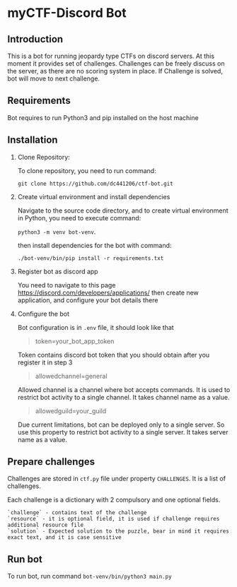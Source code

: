 # myCTF-Discord Bot

## Introduction

This is a bot for running jeopardy type CTFs on discord servers.
At this moment it provides set of challenges.
Challenges can be freely discuss on the server, as there are no scoring system in place.
If Challenge is solved, bot will move to next challenge.

## Requirements
Bot requires to run Python3 and pip installed on the host machine

## Installation

1. Clone Repository:

   To clone repository, you need to run command:

    `git clone https://github.com/dc441206/ctf-bot.git`

2. Create virtual environment and install dependencies
    
   Navigate to the source code directory, and to create virtual environment in Python, you need to execute command:

   `python3 -m venv bot-venv`.

   then install dependencies for the bot with command:

   `./bot-venv/bin/pip install -r requirements.txt` 

3. Register bot as discord app 

   You need to navigate to this page https://discord.com/developers/applications/ then create new application, and configure your bot details there

4. Configure the bot

   Bot configuration is in `.env` file, it should look like that

    >token=your_bot_app_token
    
    Token contains discord bot token that you should obtain after you register it in step 3 
     
    >allowedchannel=general
 
     Allowed channel is a channel where bot accepts commands. It is used to restrict bot activity to a single channel. It takes channel name as a value. 

    >allowedguild=your_guild
   
    Due current limitations, bot can be deployed only to a single server. So use this property to restrict bot activity to a single server. It takes server name as a value.  

## Prepare challenges
Challenges are stored in `ctf.py` file under property `CHALLENGES`. It is a list of challenges.

Each challenge is a dictionary with 2 compulsory and one optional fields.

    `challenge` - contains text of the challenge
    `resource` - it is optional field, it is used if challenge requires additional resource file
    `solution` - Expected solution to the puzzle, bear in mind it requires exact text, and it is case sensitive
## Run bot
To run bot, run command `bot-venv/bin/python3 main.py`






